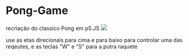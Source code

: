 # Pong-Game
recriação do classico Pong em p5.JS
  <img loading="lazy" src="https://img.shields.io/github/license/Catadordegames/Cadastrar-idade-de-alunos">
<p font-family="Ariel">
use as etas direcionais para cima e para baixo para controlar uma das reqeutes, e as teclas "W" e "S" para a putra raquete
</p>
